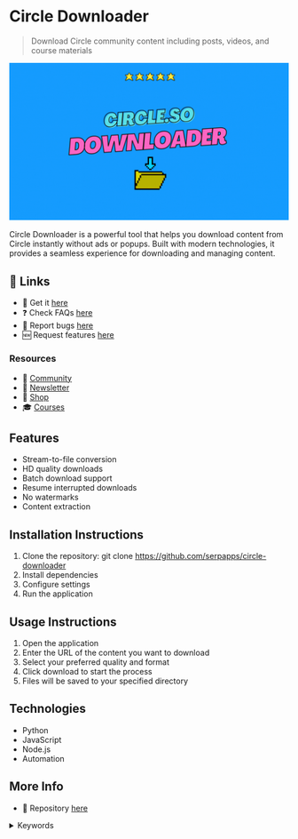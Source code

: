 # Circle Downloader

> Download Circle community content including posts, videos, and course materials

![Circle Downloader](https://raw.githubusercontent.com/serpapps/circle-downloader/assets/images/circle-downloader.gif)

Circle Downloader is a powerful tool that helps you download content from Circle instantly without ads or popups. Built with modern technologies, it provides a seamless experience for downloading and managing content.

## 🔗 Links

- 🎁 Get it [here](https://serp.ly/circle-downloader)
- ❓ Check FAQs [here](https://github.com/orgs/serpapps/discussions/categories/faq)
- 🐛 Report bugs [here](https://github.com/serpapps/circle-downloader/issues)
- 🆕 Request features [here](https://github.com/serpapps/circle-downloader/issues)

### Resources

- 💬 [Community](https://serp.ly/@serp/community)
- 💌 [Newsletter](https://serp.ly/@serp/email)
- 🛒 [Shop](https://serp.ly/@serp/store)
- 🎓 [Courses](https://serp.ly/@serp/courses)

## Features

- Stream-to-file conversion
- HD quality downloads
- Batch download support
- Resume interrupted downloads
- No watermarks
- Content extraction

## Installation Instructions

1. Clone the repository: git clone https://github.com/serpapps/circle-downloader
2. Install dependencies
3. Configure settings
4. Run the application

## Usage Instructions

1. Open the application
2. Enter the URL of the content you want to download
3. Select your preferred quality and format
4. Click download to start the process
5. Files will be saved to your specified directory

## Technologies

- Python
- JavaScript
- Node.js
- Automation

## More Info

- 📁 Repository [here](https://github.com/serpapps/circle-downloader)

<details>
<summary>Keywords</summary>

circle downloader
</details>

